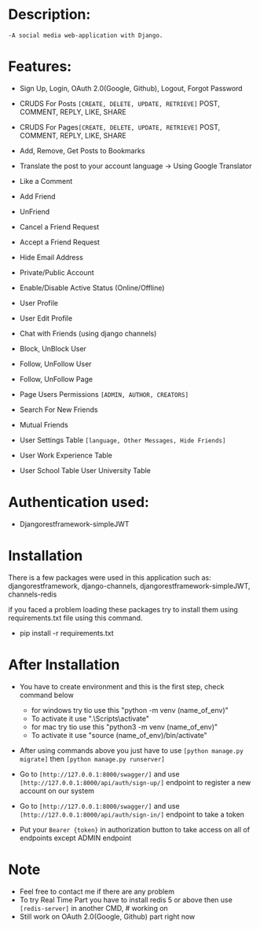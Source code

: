 # Description:
    -A social media web-application with Django.

# Features:
- Sign Up, Login, OAuth 2.0(Google, Github), Logout, Forgot Password
- CRUDS For Posts `[CREATE, DELETE, UPDATE, RETRIEVE]`
    POST, COMMENT, REPLY, LIKE, SHARE

- CRUDS For Pages`[CREATE, DELETE, UPDATE, RETRIEVE]`
    POST, COMMENT, REPLY, LIKE, SHARE

- Add, Remove, Get Posts to Bookmarks
- Translate the post to your account language -> Using Google Translator
- Like a Comment
- Add Friend
- UnFriend
- Cancel a Friend Request
- Accept a Friend Request
- Hide Email Address
- Private/Public Account
- Enable/Disable Active Status (Online/Offline)
- User Profile
- User Edit Profile
- Chat with Friends (using django channels)
- Block, UnBlock User
- Follow, UnFollow User
- Follow, UnFollow Page
- Page Users Permissions `[ADMIN, AUTHOR, CREATORS]`
- Search For New Friends
- Mutual Friends
- User Settings Table `[language, Other Messages, Hide Friends]`
- User Work Experience Table
- User School Table
User University Table


# Authentication used:
- Djangorestframework-simpleJWT



# Installation
There is a few packages were used in this application such as:
djangorestframework, django-channels, djangorestframework-simpleJWT, channels-redis

if you faced a problem loading these packages try to install them using requirements.txt file using this command.
- pip install -r requirements.txt

# After Installation
- You have to create environment and this is the first step, check command below
    * for windows try tio use this "python -m venv (name_of_env)"
    - To activate it use ".\Scripts\activate"
    * for mac try tio use this "python3 -m venv (name_of_env)"
    - To activate it use "source (name_of_env)/bin/activate"

- After using commands above you just have to use `[python manage.py migrate]` then `[python manage.py runserver]`
- Go to `[http://127.0.0.1:8000/swagger/]` and use `[http://127.0.0.1:8000/api/auth/sign-up/]` endpoint to register a new account on our system
- Go to `[http://127.0.0.1:8000/swagger/]` and use `[http://127.0.0.1:8000/api/auth/sign-in/]` endpoint to take a token
- Put your `Bearer {token}` in authorization button to take access on all of endpoints except ADMIN endpoint

# Note
- Feel free to contact me if there are any problem 
- To try Real Time Part you have to install redis 5 or above then use `[redis-server]` in another CMD, # working on
- Still work on OAuth 2.0(Google, Github) part right now
